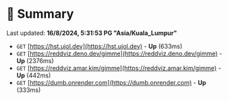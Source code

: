 # 📖 Summary
Last updated: **16/8/2024, 5:31:53 PG "Asia/Kuala_Lumpur"**

- `GET` [https://hst.ujol.dev](https://hst.ujol.dev) - **Up** (633ms)
- `GET` [https://reddviz.deno.dev/gimme](https://reddviz.deno.dev/gimme) - **Up** (2376ms)
- `GET` [https://reddviz.amar.kim/gimme](https://reddviz.amar.kim/gimme) - **Up** (442ms)
- `GET` [https://dumb.onrender.com](https://dumb.onrender.com) - **Up** (333ms)
